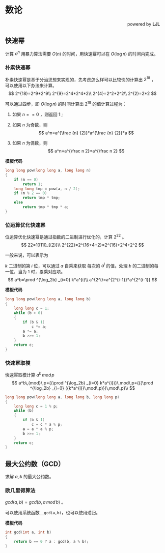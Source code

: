 # 数论

<div align = "right">powered by <b>LJL</b></div>

## 快速幂

计算 $a^n$ 用暴力算法需要 $O( n )$ 的时间，用快速幂可以在 $O(\log n)$ 的时间内完成。

### 朴素快速幂

朴素快速幂是基于分治思想来实现的，先考虑怎么样可以比较快的计算出 $2^{18}$ ，可以使用以下办法来计算。
$$
2^{18}=2^9*2^9\\
2^{9}=2^4*2^4*2\\
2^{4}=2^2*2^2\\
2^{2}=2*2
$$

可以通过四步，即 $O( \log n )$ 的时间计算出 $2^{18}$ 的值计算过程为：

1. 如果 $n==0$ ，则返回 $1$ ;
2. 如果 $n$ 为奇数，则
$$
a^n=a^{\frac {n} {2}}*a^{\frac {n} {2}}*a
$$

3. 如果 $n$ 为偶数，则
$$
a^n=a^{\frac n 2}*a^{\frac n 2}
$$

**模板代码**

```c++
long long pow(long long a, long long n)
{
    if (n == 0)
        return 1;
    long long tmp = pow(a, n / 2);
    if (n % 2 == 0)
        return tmp * tmp;
    else
        return tmp * tmp * a;
}
```



### 位运算优化快速幂

位运算优化快速幂是通过指数的二进制进行优化的，计算 $2^{22}$ 。
$$
22=10110_{(2)}\\
2^{22}=2^{16+4+2}=2^{16}+2^4+2^2
$$


一般来说，可以表示为

 $k$ 二进制的第 $i$ 位，可以通过 $a$ 自乘来获取 每次的 $a^i$ 的值，处理 $b$ 的二进制的每一位，当为 $1$ 时，累乘对应项。
$$
a^b=\prod ^{\log_2b} _{i=0} k*a^{i}\\
a^{2^i}=a^{2^{i-1}}*a^{2^{i-1}}
$$

**模板代码**

```C++
long long pow(long long a, long long b)
{
    long long c = 1;
    while (b > 0)
    {
        if (b & 1)
            c *= a;
        a *= a;
        b >>= 1;
    }
    return c;
}
```



### 快速幂取模

快速幂取模计算 $a^b\, {mod}\,p$
$$
a^b\,{mod}\,p={(\prod ^{\log_2b} _{i=0} k*a^{i})}\,mod\,p={({\prod ^{\log_2b} _{i=0} ({k*a^{i}}\,mod\,p)})\,mod\,p}\\
$$

```C++
long long pow(long long a, long long b, long long p)
{
    long long c = 1 % p;
    while (b)
    {
        if (b & 1)
            c = c * a % p;
        a = a * a % p;
        b >>= 1;
    }
    return c;
}
```



## 最大公约数（GCD）

求解 $a,b$ 的最大公约数。

### 欧几里得算法

 $gcd(a,b) = gcd(b,a\,mod\,b)$ 。

可以使用系统函数`__gcd(a,b)`，也可以使用递归。

**模板代码**

```C++
int gcd(int a, int b)
{
    return b == 0 ? a : gcd(b, a % b);
}
```

